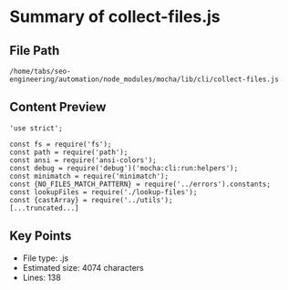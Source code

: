# Summary of collect-files.js
  
## File Path
`/home/tabs/seo-engineering/automation/node_modules/mocha/lib/cli/collect-files.js`

## Content Preview
```
'use strict';

const fs = require('fs');
const path = require('path');
const ansi = require('ansi-colors');
const debug = require('debug')('mocha:cli:run:helpers');
const minimatch = require('minimatch');
const {NO_FILES_MATCH_PATTERN} = require('../errors').constants;
const lookupFiles = require('./lookup-files');
const {castArray} = require('../utils');
[...truncated...]
```

## Key Points
- File type: .js
- Estimated size: 4074 characters
- Lines: 138
